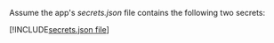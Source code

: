 Assume the app's *secrets.json* file contains the following two secrets:

[!INCLUDE[secrets.json file](secrets-json-file.md)]